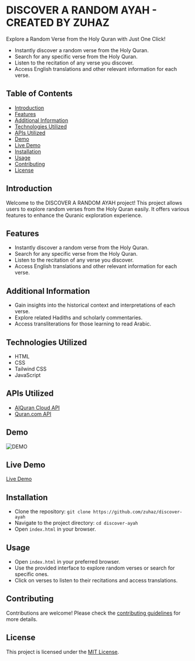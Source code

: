 # DISCOVER A RANDOM AYAH - CREATED BY ZUHAZ

Explore a Random Verse from the Holy Quran with Just One Click!

- Instantly discover a random verse from the Holy Quran.
- Search for any specific verse from the Holy Quran.
- Listen to the recitation of any verse you discover.
- Access English translations and other relevant information for each verse.

## Table of Contents
- [Introduction](#introduction)
- [Features](#features)
- [Additional Information](#additional-information)
- [Technologies Utilized](#technologies-utilized)
- [APIs Utilized](#apis-utilized)
- [Demo](#demo)
- [Live Demo](#live-demo)
- [Installation](#installation)
- [Usage](#usage)
- [Contributing](#contributing)
- [License](#license)

## Introduction
Welcome to the DISCOVER A RANDOM AYAH project! This project allows users to explore random verses from the Holy Quran easily. It offers various features to enhance the Quranic exploration experience.

## Features
- Instantly discover a random verse from the Holy Quran.
- Search for any specific verse from the Holy Quran.
- Listen to the recitation of any verse you discover.
- Access English translations and other relevant information for each verse.

## Additional Information
- Gain insights into the historical context and interpretations of each verse.
- Explore related Hadiths and scholarly commentaries.
- Access transliterations for those learning to read Arabic.

## Technologies Utilized
- HTML
- CSS
- Tailwind CSS
- JavaScript

## APIs Utilized
- [AlQuran Cloud API](https://alquran.cloud/api)
- [Quran.com API](https://api-docs.quran.com/)

## Demo
![DEMO](https://media.discordapp.net/attachments/1192128307731378266/1221078027669082123/image.png?ex=66114488&is=65fecf88&hm=b9138039fccdf600bf7ac5223830e339f491fea20269c68107120c7b52f329d9&=&format=webp&quality=lossless&width=1240&height=603)


## Live Demo
[Live Demo](https://quranayah.vercel.app/)

## Installation
- Clone the repository: `git clone https://github.com/zuhaz/discover-ayah`
- Navigate to the project directory: `cd discover-ayah`
- Open `index.html` in your browser.

## Usage
- Open `index.html` in your preferred browser.
- Use the provided interface to explore random verses or search for specific ones.
- Click on verses to listen to their recitations and access translations.

## Contributing
Contributions are welcome! Please check the [contributing guidelines](CONTRIBUTING.md) for more details.

## License
This project is licensed under the [MIT License](LICENSE).
